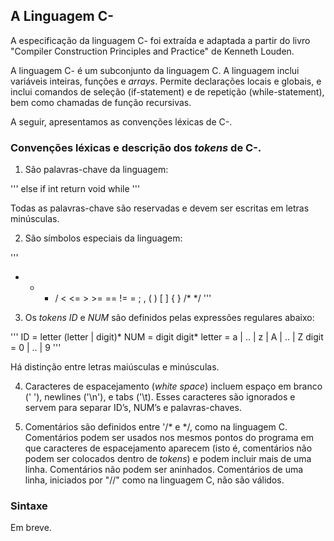 ## A Linguagem C-

A especificação da linguagem C- foi extraída e adaptada a partir do livro "Compiler Construction Principles and Practice" de Kenneth Louden. 

A linguagem C- é um subconjunto da linguagem C.
A linguagem inclui variáveis inteiras, funções e _arrays_. Permite declarações locais e globais, e inclui comandos de seleção (if-statement) e de repetição (while-statement), bem como chamadas de função recursivas.

A seguir, apresentamos as convenções léxicas de C-.

### Convenções léxicas e descrição dos _tokens_  de C-.

1. São palavras-chave da linguagem: 

'''
  else  if  int  return  void  while
'''

Todas as palavras-chave são reservadas e devem ser escritas em letras minúsculas.

2. São símbolos especiais da linguagem:

'''  
+  -  *  /  <  <=  >  >=  ==  !=  =  ;  ,  (  )  [  ]  {  }  /*  */
'''

3. Os _tokens_ *ID* e *NUM* são definidos pelas expressões regulares abaixo:

'''
  ID = letter (letter | digit)*
  NUM = digit digit*
  letter = a | .. | z | A | .. | Z
  digit = 0 | .. | 9 
'''

Há distinção entre letras maiúsculas e minúsculas.

4. Caracteres de espacejamento (_white space_) incluem  espaço em branco (' '), newlines ('\n'), e tabs ('\t). Esses caracteres são ignorados e servem para separar ID’s, NUM’s e palavras-chaves.

5. Comentários são definidos entre '/* e */, 
como na linguagem C. Comentários podem ser usados nos mesmos pontos do programa em que caracteres de espacejamento aparecem 
(isto é, comentários não podem ser colocados dentro de _tokens_) e podem incluir mais de uma linha.
Comentários não podem ser aninhados. Comentários de uma linha, iniciados por "//" como na linguagem C,
não são válidos.


### Sintaxe

Em breve.


